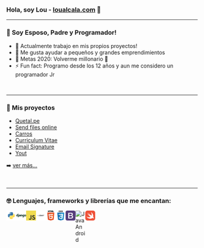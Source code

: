 ### Hola, soy Lou - [loualcala.com][website] 👋

---

### 🥇 Soy Esposo, Padre y Programador!

- 🔭 Actualmente trabajo en mis propios proyectos!
- 🌱 Me gusta ayudar a pequeños y grandes emprendimientos
- 🥅 Metas 2020: Volverme millonario 🤣
- ⚡ Fun fact: Programo desde los 12 años y aun me considero un programador Jr

<br />

---

### 🚀 Mis proyectos


- [Quetal.pe](https://quetal.pe)
- [Send files online](https://sendfiles.online)
- [Carros](https://carros.com)
- [Curriculum Vitae](https://curriculumvitae.net)
- [Email Signature](https://emailsignature.org)
- [Yout](https://yout.com)

➡️ [ver más...](https://loualcala.com)

<br />

---

### 🤓 Lenguajes, frameworks y librerías que me encantan:

<img align="left" alt="Python" width="26px" src="https://raw.githubusercontent.com/github/explore/80688e429a7d4ef2fca1e82350fe8e3517d3494d/topics/python/python.png" />
<img align="left" alt="Python" width="26px" src="https://raw.githubusercontent.com/github/explore/80688e429a7d4ef2fca1e82350fe8e3517d3494d/topics/django/django.png" />
<img align="left" alt="JavaScript" width="26px" src="https://raw.githubusercontent.com/github/explore/80688e429a7d4ef2fca1e82350fe8e3517d3494d/topics/javascript/javascript.png" />
<img align="left" alt="jQuery" width="26px" src="https://raw.githubusercontent.com/github/explore/80688e429a7d4ef2fca1e82350fe8e3517d3494d/topics/jquery/jquery.png" />
<img align="left" alt="HTML5" width="26px" src="https://raw.githubusercontent.com/github/explore/80688e429a7d4ef2fca1e82350fe8e3517d3494d/topics/html/html.png" />
<img align="left" alt="CSS3" width="26px" src="https://raw.githubusercontent.com/github/explore/80688e429a7d4ef2fca1e82350fe8e3517d3494d/topics/css/css.png" />
<img align="left" alt="Bootstrap" width="26px" src="https://raw.githubusercontent.com/github/explore/80688e429a7d4ef2fca1e82350fe8e3517d3494d/topics/bootstrap/bootstrap.png" />
<img align="left" alt="Java Android" width="26px" src="https://avatars1.githubusercontent.com/u/32689599?s=200&v=4" />
<img align="left" alt="Swift" width="26px" src="https://raw.githubusercontent.com/github/explore/80688e429a7d4ef2fca1e82350fe8e3517d3494d/topics/swift/swift.png" />


[website]: https://loualcala.com
[twitter]: https://twitter.com/lou_alcala
[linkedin]: https://linkedin.com/in/loudeveloper
[yout]: https://yout.com/@lou
[paypal]: https://paypal.me/loualcala
[gmail]: mailto:hola@loualcala.com
